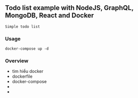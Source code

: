 ## Todo list example with NodeJS, GraphQL, MongoDB, React and Docker

    Simple todo list

### Usage

    docker-compose up -d

### Overview
- tìm hiểu docker
- dockerfile
- docker-compose
-
-